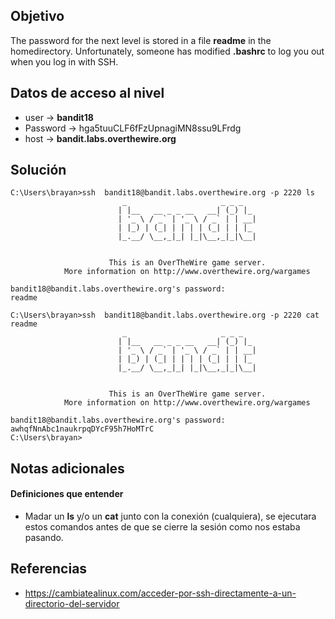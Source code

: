 ## Objetivo
The password for the next level is stored in a file **readme** in the homedirectory. Unfortunately, someone has modified **.bashrc** to log you out when you log in with SSH.
## Datos de acceso al nivel
-   user -> **bandit18**
-   Password -> hga5tuuCLF6fFzUpnagiMN8ssu9LFrdg
-   host -> **bandit.labs.overthewire.org**
## Solución
```
C:\Users\brayan>ssh  bandit18@bandit.labs.overthewire.org -p 2220 ls
                         _                     _ _ _
                        | |__   __ _ _ __   __| (_) |_
                        | '_ \ / _` | '_ \ / _` | | __|
                        | |_) | (_| | | | | (_| | | |_
                        |_.__/ \__,_|_| |_|\__,_|_|\__|


                      This is an OverTheWire game server.
            More information on http://www.overthewire.org/wargames

bandit18@bandit.labs.overthewire.org's password:
readme

C:\Users\brayan>ssh  bandit18@bandit.labs.overthewire.org -p 2220 cat readme
                         _                     _ _ _
                        | |__   __ _ _ __   __| (_) |_
                        | '_ \ / _` | '_ \ / _` | | __|
                        | |_) | (_| | | | | (_| | | |_
                        |_.__/ \__,_|_| |_|\__,_|_|\__|


                      This is an OverTheWire game server.
            More information on http://www.overthewire.org/wargames

bandit18@bandit.labs.overthewire.org's password:
awhqfNnAbc1naukrpqDYcF95h7HoMTrC
C:\Users\brayan>
```
## Notas adicionales

#### Definiciones que entender
- Madar un **ls** y/o un **cat** junto con la conexión (cualquiera), se ejecutara estos comandos antes de que se cierre la sesión como nos estaba pasando.

## Referencias
- https://cambiatealinux.com/acceder-por-ssh-directamente-a-un-directorio-del-servidor